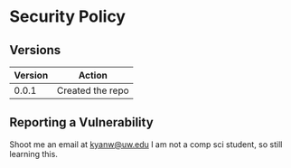 # Security Policy

##  Versions

| Version | Action             |
| ------- | ------------------ |
| 0.0.1   | Created the repo   |


## Reporting a Vulnerability

Shoot me an email at kyanw@uw.edu
I am not a comp sci student, so still learning this. 

